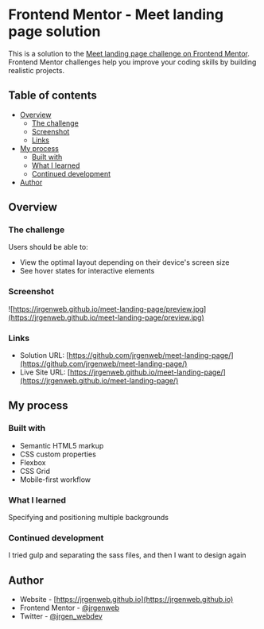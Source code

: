 # Frontend Mentor - Meet landing page solution

This is a solution to the [Meet landing page challenge on Frontend Mentor](https://www.frontendmentor.io/challenges/meet-landing-page-rbTDS6OUR). Frontend Mentor challenges help you improve your coding skills by building realistic projects. 

## Table of contents

- [Overview](#overview)
  - [The challenge](#the-challenge)
  - [Screenshot](#screenshot)
  - [Links](#links)
- [My process](#my-process)
  - [Built with](#built-with)
  - [What I learned](#what-i-learned)
  - [Continued development](#continued-development)  
- [Author](#author)

## Overview

### The challenge

Users should be able to:

- View the optimal layout depending on their device's screen size
- See hover states for interactive elements

### Screenshot

![https://jrgenweb.github.io/meet-landing-page/preview.jpg](https://jrgenweb.github.io/meet-landing-page/preview.jpg)

### Links

- Solution URL: [https://github.com/jrgenweb/meet-landing-page/](https://github.com/jrgenweb/meet-landing-page/)
- Live Site URL: [https://jrgenweb.github.io/meet-landing-page/](https://jrgenweb.github.io/meet-landing-page/)

## My process

### Built with

- Semantic HTML5 markup
- CSS custom properties
- Flexbox
- CSS Grid
- Mobile-first workflow

### What I learned

Specifying and positioning multiple backgrounds

### Continued development

I tried gulp and separating the sass files, and then I want to design again



## Author

- Website - [https://jrgenweb.github.io](https://jrgenweb.github.io)
- Frontend Mentor - [@jrgenweb](https://www.frontendmentor.io/profile/jrgenweb)
- Twitter - [@jrgen_webdev](https://www.twitter.com/jrgen_webdev)


